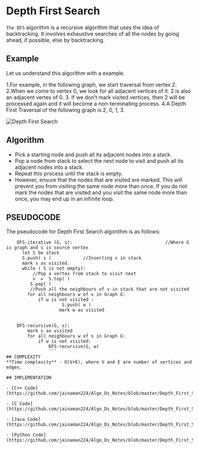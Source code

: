 # Depth First Search
`The DFS` algorithm is a recursive algorithm that uses the idea of backtracking. It involves exhaustive searches of all the nodes by going ahead, if possible, else by backtracking.

## Example
Let us understand this algorithm with a example.

1.For example, in the following graph, we start traversal from vertex 2.
2.When we come to vertex 0, we look for all adjacent vertices of it. 2 is also an adjacent vertex of 0. 
3. If we don’t mark visited vertices, then 2 will be processed again and it will become a non-terminating process.
4.A Depth First Traversal of the following graph is 2, 0, 1, 3. 

![Depth First Search](https://cdncontribute.geeksforgeeks.org/wp-content/uploads/cycle.png)

## Algorithm

- Pick a starting node and push all its adjacent nodes into a stack.
- Pop a node from stack to select the next node to visit and push all its adjacent nodes into a stack.
- Repeat this process until the stack is empty. 
- However, ensure that the nodes that are visited are marked. This will prevent you from visiting the same node more than once. If you do not mark the nodes that are visited and you visit the same node more than once, you may end up in an infinite loop. 

## PSEUDOCODE

The pseudocode for Depth First Search algorithm is as follows:

```
    DFS-iterative (G, s):                                   //Where G is graph and s is source vertex
      let S be stack
      S.push( s )            //Inserting s in stack 
      mark s as visited.
      while ( S is not empty):
          //Pop a vertex from stack to visit next
          v  =  S.top( )
         S.pop( )
         //Push all the neighbours of v in stack that are not visited   
        for all neighbours w of v in Graph G:
            if w is not visited :
                     S.push( w )         
                    mark w as visited


    DFS-recursive(G, s):
        mark s as visited
        for all neighbours w of s in Graph G:
            if w is not visited:
                DFS-recursive(G, w)
                ```
## COMPLEXITY
**Time complexity** - O(V+E), where V and E are number of vertices and edges.

## IMPLEMENTATION

- [C++ Code](https://github.com/jainaman224/Algo_Ds_Notes/blob/master/Depth_First_Search/Depth_First_Search.cpp)

- [C Code](https://github.com/jainaman224/Algo_Ds_Notes/blob/master/Depth_First_Search/Depth_First_Search.c)

- [Java Code](https://github.com/jainaman224/Algo_Ds_Notes/blob/master/Depth_First_Search/Depth_First_Search.java)

- [Python Code](https://github.com/jainaman224/Algo_Ds_Notes/blob/master/Depth_First_Search/Depth_First_Search.py)


